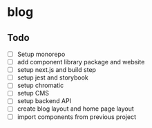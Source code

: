 # blog

## Todo

- [ ] Setup monorepo
- [ ] add component library package and website
- [ ] setup next.js and build step
- [ ] setup jest and storybook
- [ ] setup chromatic
- [ ] setup CMS
- [ ] setup backend API
- [ ] create blog layout and home page layout
- [ ] import components from previous project
